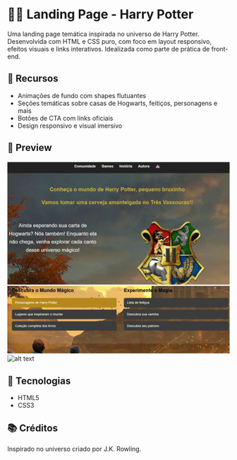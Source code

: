 # 🧙‍♂️ Landing Page - Harry Potter

Uma landing page temática inspirada no universo de Harry Potter. Desenvolvida com HTML e CSS puro, com foco em layout responsivo, efeitos visuais e links interativos. Idealizada como parte de prática de front-end.

## 🌟 Recursos

- Animações de fundo com shapes flutuantes
- Seções temáticas sobre casas de Hogwarts, feitiços, personagens e mais
- Botões de CTA com links oficiais
- Design responsivo e visual imersivo

## 📸 Preview
![alt text](img/image.png)
![alt text](img/image2.png)
![alt text](image.png)

## 🚀 Tecnologias

- HTML5
- CSS3

## 📚 Créditos

Inspirado no universo criado por J.K. Rowling.
